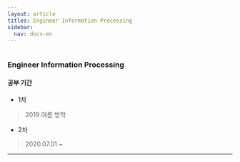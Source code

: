 ```yaml
---
layout: article
titles: Engineer Information Processing 
sidebar:
  nav: docs-en
---
```


<img class="image image--xl" src=""/>



### Engineer Information Processing 



#### 공부 기간

+ 1차
> 2019.여름 방학 
+ 2차
> 2020.07.01 ~

  

  

---